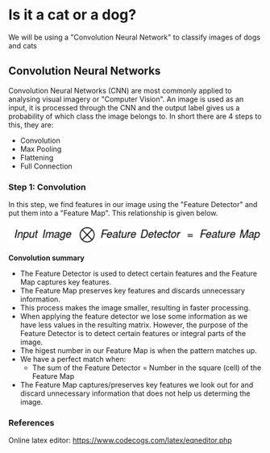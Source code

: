 # Is it a cat or a dog?

We will be using a "Convolution Neural Network" to classify images of dogs and cats

## Convolution Neural Networks

Convolution Neural Networks (CNN) are most commonly applied to analysing visual imagery or "Computer Vision". An image is used as an input, it is processed through the CNN and the output label gives us a probability of which class the image belongs to. In short there are 4 steps to this, they are:
- Convolution
- Max Pooling
- Flattening
- Full Connection

### Step 1: Convolution

In this step, we find features in our image using the "Feature Detector" and put them into a "Feature Map". This relationship is given below.

<img src = 'Screen1.png' width='600'>

**Convolution summary**

- The Feature Detector is used to detect certain features and the Feature Map captures key features. 
- The Feature Map preserves key features and discards unnecessary information.
- This process makes the image smaller, resulting in faster processing.
- When applying the feature detector we lose some information as we have less values in the resulting matrix. However, the purpose of the Feature Detector is to detect certain features or integral parts of the image.
- The higest number in our Feature Map is when the pattern matches up.
- We have a perfect match when: 
  - The sum of the Feature Detector = Number in the square (cell) of the Feature Map
- The Feature Map captures/preserves key features we look out for and discard unnecessary information that does not help us determing the image.



### References

Online latex editor: https://www.codecogs.com/latex/eqneditor.php
